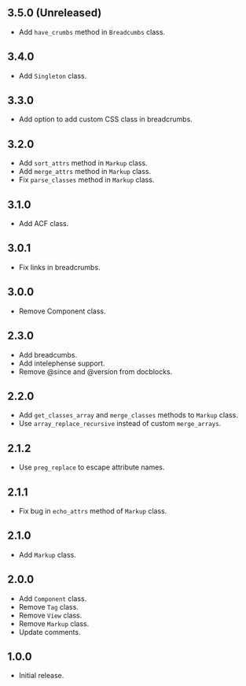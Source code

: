 ## 3.5.0 (Unreleased)

- Add `have_crumbs` method in `Breadcumbs` class.

## 3.4.0

- Add `Singleton` class.

## 3.3.0

- Add option to add custom CSS class in breadcrumbs.

## 3.2.0

- Add `sort_attrs` method in `Markup` class.
- Add `merge_attrs` method in `Markup` class.
- Fix `parse_classes` method in `Markup` class.

## 3.1.0

- Add ACF class.

## 3.0.1

- Fix links in breadcrumbs.

## 3.0.0

- Remove Component class.

## 2.3.0

- Add breadcumbs.
- Add intelephense support.
- Remove @since and @version from docblocks.

## 2.2.0

- Add `get_classes_array` and `merge_classes` methods to `Markup` class.
- Use `array_replace_recursive` instead of custom `merge_arrays`.

## 2.1.2

- Use `preg_replace` to escape attribute names.

## 2.1.1

- Fix bug in `echo_attrs` method of `Markup` class.

## 2.1.0

- Add `Markup` class.

## 2.0.0

- Add `Component` class.
- Remove `Tag` class.
- Remove `View` class.
- Remove `Markup` class.
- Update comments.

## 1.0.0

- Initial release.
